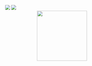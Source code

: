 <div align=center>
<img src="https://img.shields.io/badge/Python-3766AB?style=flat-square&logo=Python&logoColor=white"/></a>
<img src="https://img.shields.io/badge/C-A8B9CC?style=flat-square&logo=C&logoColor=white"/></a>
</br>
<img align='right' src="https://github-readme-stats.vercel.app/api?username=TaeKyung1130" height="165">
</div>
